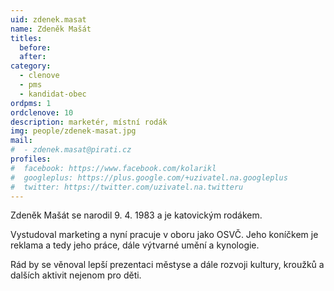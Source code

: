 ```yaml
---
uid: zdenek.masat
name: Zdeněk Mašát
titles:
  before:
  after:
category:
  - clenove
  - pms
  - kandidat-obec
ordpms: 1
ordclenove: 10
description: marketér, místní rodák
img: people/zdenek-masat.jpg 
mail:
#  - zdenek.masat@pirati.cz
profiles:
#  facebook: https://www.facebook.com/kolarikl
#  googleplus: https://plus.google.com/+uzivatel.na.googleplus
#  twitter: https://twitter.com/uzivatel.na.twitteru
---
```


Zdeněk Mašát se narodil 9. 4. 1983 a je katovickým rodákem.

Vystudoval marketing a nyní pracuje v oboru jako OSVČ. Jeho koníčkem je reklama a tedy jeho práce, dále výtvarné umění a kynologie.

Rád by se věnoval lepší prezentaci městyse a dále rozvoji kultury, kroužků a dalších aktivit nejenom pro děti.
